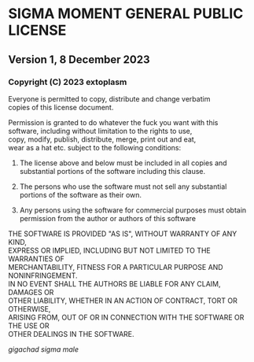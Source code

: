 # SIGMA MOMENT GENERAL PUBLIC LICENSE
## Version 1, 8 December 2023
### Copyright (C) 2023 extoplasm

Everyone is permitted to copy, distribute and change verbatim \
copies of this license document.

Permission is granted to do whatever the fuck you want with this \
software, including without limitation to the rights to use, \
copy, modify, publish, distribute, merge, print out and eat, \
wear as a hat etc. subject to the following conditions:

1. The license above and below must be included in all copies and \
substantial portions of the software including this clause.

3. The persons who use the software must not sell any substantial\
portions of the software as their own. 

4. Any persons using the software for commercial purposes must obtain \
permission from the author or authors of this software

THE SOFTWARE IS PROVIDED "AS IS", WITHOUT WARRANTY OF ANY KIND, \
EXPRESS OR IMPLIED, INCLUDING BUT NOT LIMITED TO THE WARRANTIES OF \
MERCHANTABILITY, FITNESS FOR A PARTICULAR PURPOSE AND NONINFRINGEMENT. \
IN NO EVENT SHALL THE AUTHORS BE LIABLE FOR ANY CLAIM, DAMAGES OR \
OTHER LIABILITY, WHETHER IN AN ACTION OF CONTRACT, TORT OR OTHERWISE, \
ARISING FROM, OUT OF OR IN CONNECTION WITH THE SOFTWARE OR THE USE OR \
OTHER DEALINGS IN THE SOFTWARE.

*gigachad sigma male*
